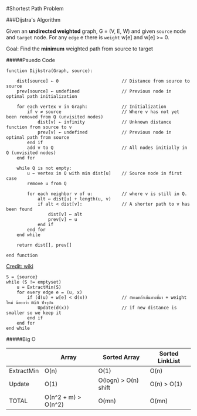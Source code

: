 #Shortest Path Problem

###Dijstra's Algorithm

Given an **undirected weighted** graph,
G = (V, E, W) and given `source` node and `target` node.
For any `edge` e there is `weight` w[e] and w[e] >= 0.

Goal: Find the **minimum** weighted path from source to target

#####Psuedo Code

    function Dijkstra(Graph, source):
        
        dist[source] ← 0                        // Distance from source to source
        prev[source] ← undefined                // Previous node in optimal path initialization
        
        for each vertex v in Graph:             // Initialization
            if v ≠ source                       // Where v has not yet been removed from Q (unvisited nodes)
                dist[v] ← infinity              // Unknown distance function from source to v
                prev[v] ← undefined             // Previous node in optimal path from source
            end if 
            add v to Q                          // All nodes initially in Q (unvisited nodes)
        end for
        
        while Q is not empty:
            u ← vertex in Q with min dist[u]    // Source node in first case
            remove u from Q 
            
            for each neighbor v of u:           // where v is still in Q.
                alt ← dist[u] + length(u, v)
                if alt < dist[v]:               // A shorter path to v has been found
                    dist[v] ← alt 
                    prev[v] ← u 
                end if
            end for
        end while
        
        return dist[], prev[]
        
    end function

[Credit: wiki](http://en.wikipedia.org/wiki/Dijkstra's_algorithm)

    S = {source}
    while (S != emptyset)
        u = ExtractMin(S)
        for every edge e = (u, x)
            if (d(u) + w[e] < d(x))             // อัพเดทถ้าเส้นทางที่มา + weight ใหม่ น้อยกว่า min ปัจจุบัน
                Update(d(x))                    // if new distance is smaller so we keep it
            end if
        end for
    end while
    
#####Big O

|  | Array | Sorted Array | Sorted LinkList|
|---|---|---|---|
| ExtractMin | O(n) | O(1) | O(n) |
| Update | O(1) | O(logn) > O(n) shift | O(n) > O(1) |
| TOTAL | O(n^2 + m) > O(n^2) | O(mn) | O(mn) |
